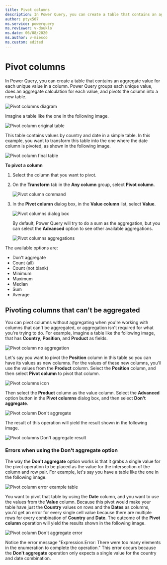 ```yaml
---
title: Pivot columns
description: In Power Query, you can create a table that contains an aggregate value for each unique value in a column. Power Query groups each unique value, does an aggregate calculation for each value, and pivots the column into a new table.
author: ptyx507
ms.service: powerquery
ms.reviewer: v-douklo
ms.date: 06/08/2020
ms.author: v-miesco
ms.custom: edited
---
```


# Pivot columns

In Power Query, you can create a table that contains an aggregate value for each unique value in a column. Power Query groups each unique value, does an aggregate calculation for each value, and pivots the column into a new table. 

![Pivot columns diagram](images/pivot-operation-diagram.png "needs detailed alt text")

Imagine a table like the one in the following image.

![Pivot column original table](images/me-pivot-columns-original-table.png "needs detailed alt text")

This table contains values by country and date in a simple table. In this example, you want to transform this table into the one where the date column is pivoted, as shown in the following image.

![Pivot column final table](images/me-pivot-columns-final-table.png "needs detailed alt text")

<!--markdownlint-disable MD036-->
**To pivot a column**
<!--markdownlint-enable MD036-->

1. Select the column that you want to pivot. 
2. On the **Transform** tab in the **Any column** group, select **Pivot column**.

   ![Pivot column command](images/me-pivot-columns-icon.png "Pivot column command")

3. In the **Pivot column** dialog box, in the **Value column** list, select **Value**.

   ![Pivot columns dialog box](images/me-pivot-columns-basic-menu.png "Pivot columns dialog box")

   By default, Power Query will try to do a sum as the aggregation, but you can select the **Advanced** option to see other available aggregations. 

   ![Pivot columns aggregations](images/me-pivot-columns-aggregations.png "Pivot columns aggregations")

The available options are:

- Don't aggregate
- Count (all)
- Count (not blank)
- Minimum
- Maximum
- Median
- Sum
- Average

## Pivoting columns that can't be aggregated

You can pivot columns without aggregating when you're working with columns that can't be aggregated, or aggregation isn't required for what you're trying to do. For example, imagine a table like the following image, that has **Country**, **Position**, and **Product** as fields.

![Pivot column no aggregation](images/me-pivot-dont-aggregate-valid-initial.png "needs detailed alt text")

Let's say you want to pivot the **Position** column in this table so you can have its values as new columns. For the values of these new columns, you'll use the values from the **Product** column. Select the **Position** column, and then select **Pivot column** to pivot that column.

![Pivot columns icon](images/me-pivot-columns-da-pivot-icon.png "needs detailed alt text")

Then select the **Product** column as the value column. Select the **Advanced** option button in the **Pivot columns** dialog box, and then select **Don't aggregate**.

![Pivot column Don't aggregate](images/me-pivot-columns-no-aggregation.png "Pivot column Don't aggregate")

The result of this operation will yield the result shown in the following image.

![Pivot columns Don't aggregate result](images/me-pivot-columns-no-aggregation-final.png "needs detailed alt text")

### Errors when using the Don't aggregate option

The way the **Don't aggregate** option works is that it grabs a single value for the pivot operation to be placed as the value for the intersection of the column and row pair. For example, let's say you have a table like the one in the following image.

![Pivot column error example table](images/me-pivot-dont-aggregate-error-initial.png "needs detailed alt text")

You want to pivot that table by using the **Date** column, and you want to use the values from the **Value** column. Because this pivot would make your table have just the **Country** values on rows and the **Dates** as columns, you'd get an error for every single cell value because there are multiple rows for every combination of **Country** and **Date**. The outcome of the **Pivot column** operation will yield the results shown in the following image.

![Pivot column Don't aggregate error](images/me-pivot-dont-aggregate-error-final.png "needs detailed alt text")

Notice the error message "Expression.Error: There were too many elements in the enumeration to complete the operation." This error occurs because the **Don't aggregate** operation only expects a single value for the country and date combination.
